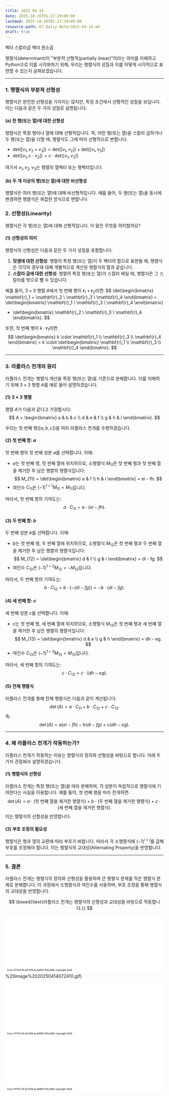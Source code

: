 ```yaml
---
title: 2025 04 14
date: 2025-10-26T01:27:29+09:00
lastmod: 2025-10-26T01:27:29+09:00
resource-path: 07.Daliy Note/2025-04-14.md
draft: true
---
```

벡터 스칼라곱
벡터 원소곱



행렬식(determinant)이 "부분적 선형적(partially linear)"이라는 의미를 이해하고 Python으로 이를 시각화하기 위해, 우리는 행렬식의 성질과 이를 어떻게 시각적으로 표현할 수 있는지 살펴보겠습니다.

---

### **1. 행렬식의 부분적 선형성**
행렬식은 완전한 선형성을 가지지는 않지만, 특정 조건에서 선형적인 성질을 보입니다. 이는 다음과 같은 두 가지 성질로 설명됩니다:

#### **(a) 한 행(또는 열)에 대한 선형성**
행렬식은 특정 행이나 열에 대해 선형적입니다. 즉, 어떤 행(또는 열)을 스칼라 곱하거나 두 행(또는 열)을 더할 때, 행렬식도 그에 따라 선형적으로 변합니다.

- $\text{det}([v_1, v_2 + v_3]) = \text{det}([v_1, v_2]) + \text{det}([v_1, v_3])$
- $\text{det}([v_1, c \cdot v_2]) = c \cdot \text{det}([v_1, v_2])$

여기서 $v_1, v_2, v_3$는 행렬의 열벡터 또는 행벡터입니다.

#### **(b) 두 개 이상의 행(또는 열)에 대한 비선형성**
행렬식은 여러 행(또는 열)에 대해 비선형적입니다. 예를 들어, 두 행(또는 열)을 동시에 변경하면 행렬식은 복잡한 방식으로 변합니다.

### 2. **선형성(Linearity)**
행렬식은 각 행(또는 열)에 대해 선형적입니다. 이 말은 무엇을 의미할까요?

#### (1) 선형성의 의미
행렬식의 선형성은 다음과 같은 두 가지 성질을 포함합니다:
1. **덧셈에 대한 선형성**: 행렬의 특정 행(또는 열)이 두 벡터의 합으로 표현될 때, 행렬식은 각각의 경우에 대해 개별적으로 계산된 행렬식의 합과 같습니다.
2. **스칼라 곱에 대한 선형성**: 행렬의 특정 행(또는 열)이 스칼라 배일 때, 행렬식은 그 스칼라를 밖으로 뺄 수 있습니다.

예를 들어, $3 \times 3$ 행렬 $A$에서 첫 번째 행이 $\mathbf{r}_1 + \mathbf{r}_2$라면:
$$
\det\begin{bmatrix} \mathbf{r}_1 + \mathbf{r}_2 \\ \mathbf{r}_3 \\ \mathbf{r}_4 \end{bmatrix}
= \det\begin{bmatrix} \mathbf{r}_1 \\ \mathbf{r}_3 \\ \mathbf{r}_4 \end{bmatrix}
+ \det\begin{bmatrix} \mathbf{r}_2 \\ \mathbf{r}_3 \\ \mathbf{r}_4 \end{bmatrix}.
$$

또한, 첫 번째 행이 $k \cdot \mathbf{r}_1$라면:
$$
\det\begin{bmatrix} k \cdot \mathbf{r}_1 \\ \mathbf{r}_3 \\ \mathbf{r}_4 \end{bmatrix}
= k \cdot \det\begin{bmatrix} \mathbf{r}_1 \\ \mathbf{r}_3 \\ \mathbf{r}_4 \end{bmatrix}.
$$

---

### 3. **라플라스 전개의 원리**
라플라스 전개는 행렬식 계산을 특정 행(또는 열)을 기준으로 분해합니다. 이를 이해하기 위해 $3 \times 3$ 행렬 $A$를 예로 들어 설명하겠습니다.

#### (1) $3 \times 3$ 행렬
행렬 $A$가 다음과 같다고 가정합시다:
$$
A = \begin{bmatrix} a & b & c \\ d & e & f \\ g & h & i \end{bmatrix}.
$$

우리는 첫 번째 행($[a, b, c]$)을 따라 라플라스 전개를 수행하겠습니다.

#### (2) 첫 번째 항: $a$
첫 번째 행의 첫 번째 성분 $a$를 선택합니다. 이때:
- $a$는 첫 번째 행, 첫 번째 열에 위치하므로, 소행렬식 $M_{11}$은 첫 번째 행과 첫 번째 열을 제거한 후 남은 행렬의 행렬식입니다:
$$
M_{11} = \det\begin{bmatrix} e & f \\ h & i \end{bmatrix} = ei - fh.
$$
- 여인수 $C_{11}$은 $(-1)^{1+1} M_{11} = M_{11}$입니다.

따라서, 첫 번째 항의 기여도는:
$$
a \cdot C_{11} = a \cdot (ei - fh).
$$

#### (3) 두 번째 항: $b$
두 번째 성분 $b$를 선택합니다. 이때:
- $b$는 첫 번째 행, 두 번째 열에 위치하므로, 소행렬식 $M_{12}$은 첫 번째 행과 두 번째 열을 제거한 후 남은 행렬의 행렬식입니다:
$$
M_{12} = \det\begin{bmatrix} d & f \\ g & i \end{bmatrix} = di - fg.
$$
- 여인수 $C_{12}$은 $(-1)^{1+2} M_{12} = -M_{12}$입니다.

따라서, 두 번째 항의 기여도는:
$$
b \cdot C_{12} = b \cdot (-(di - fg)) = -b \cdot (di - fg).
$$

#### (4) 세 번째 항: $c$
세 번째 성분 $c$를 선택합니다. 이때:
- $c$는 첫 번째 행, 세 번째 열에 위치하므로, 소행렬식 $M_{13}$은 첫 번째 행과 세 번째 열을 제거한 후 남은 행렬의 행렬식입니다:
$$
M_{13} = \det\begin{bmatrix} d & e \\ g & h \end{bmatrix} = dh - eg.
$$
- 여인수 $C_{13}$은 $(-1)^{1+3} M_{13} = M_{13}$입니다.

따라서, 세 번째 항의 기여도는:
$$
c \cdot C_{13} = c \cdot (dh - eg).
$$

#### (5) 전체 행렬식
라플라스 전개를 통해 전체 행렬식은 다음과 같이 계산됩니다:
$$
\det(A) = a \cdot C_{11} + b \cdot C_{12} + c \cdot C_{13}.
$$
즉:
$$
\det(A) = a(ei - fh) - b(di - fg) + c(dh - eg).
$$

---

### 4. **왜 라플라스 전개가 작동하는가?**
라플라스 전개가 작동하는 이유는 행렬식의 정의와 선형성을 바탕으로 합니다. 아래 두 가지 관점에서 설명하겠습니다.

#### (1) **행렬식의 선형성**
라플라스 전개는 특정 행(또는 열)을 따라 분해하며, 각 성분이 독립적으로 행렬식에 기여한다는 사실을 이용합니다. 예를 들어, 첫 번째 행을 따라 전개하면:
$$
\det(A) = a \cdot (\text{첫 번째 열을 제거한 행렬식}) + b \cdot (\text{두 번째 열을 제거한 행렬식}) + c \cdot (\text{세 번째 열을 제거한 행렬식}).
$$
이는 행렬식의 선형성을 반영합니다.

#### (2) **부호 조정의 필요성**
행렬식은 행과 열의 교환에 따라 부호가 바뀝니다. 따라서 각 소행렬식에 $(-1)^{i+j}$를 곱해 부호를 조정해야 합니다. 이는 행렬식의 교대성(Alternating Property)을 반영합니다.

---

### 5. **결론**
라플라스 전개는 행렬식의 정의와 선형성을 활용하여 큰 행렬식 문제를 작은 행렬식 문제로 분해합니다. 이 과정에서 소행렬식과 여인수를 사용하며, 부호 조정을 통해 행렬식의 교대성을 반영합니다.

$$
\boxed{\text{라플라스 전개는 행렬식의 선형성과 교대성을 바탕으로 작동합니다.}}
$$









![](../08.media/20250414072410.gif)%20image%2020250414072410.gif)
![Pasted image 20250414072696](../08.media/20250414072696.gif)
![Pasted image 20250414072912](../08.media/20250414072912.gif)
